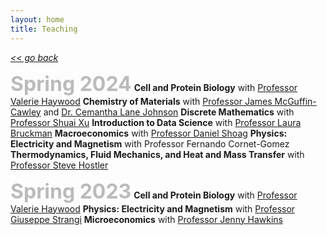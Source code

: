 ```yaml
---
layout: home
title: Teaching
---
```

[*<< go back*](index.md)

<span style="font-size:32px; font-weight: bold; color: #bbbbbb;">Spring 2024</span>
**Cell and Protein Biology** with <a href="https://biology.case.edu/faculty/valerie-haywood/" target="_blank">Professor Valerie Haywood</a>
**Chemistry of Materials** with <a href="https://engineering.case.edu/about/school-directory/jim-mcguffin-cawley" target="_blank">Professor James McGuffin-Cawley</a> and <a href="https://engineering.case.edu/news/new-faculty-spotlight-cemantha-morgan-lane-johnson" target="_blank">Dr. Cemantha Lane Johnson</a>
**Discrete Mathematics** with <a href="https://engineering.case.edu/about/school-directory/shuai-xu" target="_blank">Professor Shuai Xu</a>
**Introduction to Data Science** with <a href="https://engineering.case.edu/about/school-directory/laura-bruckman" target="_blank">Professor Laura Bruckman</a>
**Macroeconomics** with <a href="https://case.edu/weatherhead/about/faculty-and-staff-directory/daniel-shoag" target="_blank">Professor Daniel Shoag</a>
**Physics: Electricity and Magnetism** with Professor Fernando Cornet-Gomez
**Thermodynamics, Fluid Mechanics, and Heat and Mass Transfer** with <a href="https://engineering.case.edu/about/school-directory/steve-hostler" target="_blank">Professor Steve Hostler</a>

<span style="font-size:32px; font-weight: bold; color: #bbbbbb;">Spring 2023</span>
**Cell and Protein Biology** with <a href="https://biology.case.edu/faculty/valerie-haywood/" target="_blank">Professor Valerie Haywood</a>
**Physics: Electricity and Magnetism** with <a href="https://physics.case.edu/faculty/giuseppe-strangi/" target="_blank">Professor Giuseppe Strangi</a>
**Microeconomics** with <a href="https://case.edu/weatherhead/about/faculty-and-staff-directory/jenny-hawkins" target="_blank">Professor Jenny Hawkins</a>


